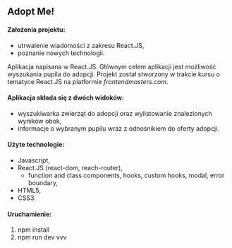 ## Adopt Me!

#### Założenia projektu:
* utrwalenie wiadomości z zakresu React.JS,
* poznanie nowych technologii.

Aplikacja napisana w React.JS. Głównym celem aplikacji jest możliwość wyszukania pupila do adopcji. Projekt został stworzony w trakcie kursu o tematyce React.JS na platformie 
*frontendmasters.com*.

#### Aplikacja składa się z dwóch widoków:

* wyszukiwarka zwierząt do adopcji oraz wylistowanie znalezionych wyników obok,
* informacje o wybranym pupilu wraz z odnośnikiem do oferty adopcji. 

#### Użyte technologie:

* Javascript,
* React.JS (react-dom, reach-router),
  * function and class components, hooks, custom hooks, modal, error boundary,
* HTML5,
* CSS3.

#### Uruchamienie:

1. npm install
2. npm run dev
vvv
